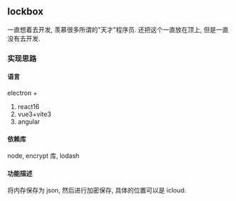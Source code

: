 ## lockbox

一直想着去开发, 羡慕很多所谓的"天才"程序员.
还把这个一直放在顶上, 但是一直没有去开发.


### 实现思路

#### 语言

electron + 

1. react16
2. vue3+vite3
3. angular

#### 依赖库

node, encrypt 库, lodash



#### 功能描述

将内存保存为 json, 然后进行加密保存, 具体的位置可以是 icloud.

